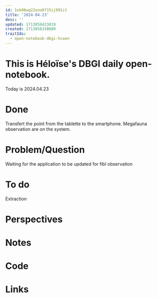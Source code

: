 ```yaml
---
id: 1ok08wq22ono0f15ij991it
title: '2024-04-23'
desc: ''
updated: 1713856423819
created: 1713856338089
traitIds:
  - open-notebook-dbgi-hcoen
---
```


# This is Héloïse's DBGI daily open-notebook.

Today is 2024.04.23

# Done
Transfert the point from the tablette to the smartphone. Megafauna observation are on the system. 

# Problem/Question
Waiting for the application to be updated for fibl observation
# To do 
Extraction
# Perspectives

# Notes

# Code

# Links